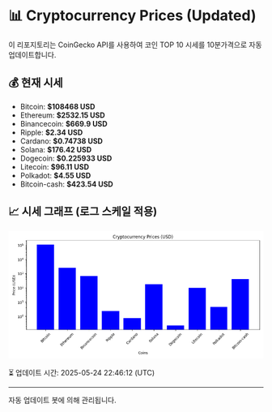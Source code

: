 
# 📊 Cryptocurrency Prices (Updated)

이 리포지토리는 CoinGecko API를 사용하여 코인 TOP 10 시세를 10분가격으로 자동 업데이트합니다.

## 💰 현재 시세
- Bitcoin: **$108468 USD**
- Ethereum: **$2532.15 USD**
- Binancecoin: **$669.9 USD**
- Ripple: **$2.34 USD**
- Cardano: **$0.74738 USD**
- Solana: **$176.42 USD**
- Dogecoin: **$0.225933 USD**
- Litecoin: **$96.11 USD**
- Polkadot: **$4.55 USD**
- Bitcoin-cash: **$423.54 USD**

## 📈 시세 그래프 (로그 스케일 적용)
![Crypto Prices](crypto_prices.png)

⏳ 업데이트 시간: 2025-05-24 22:46:12 (UTC)

---
자동 업데이트 봇에 의해 관리됩니다.
